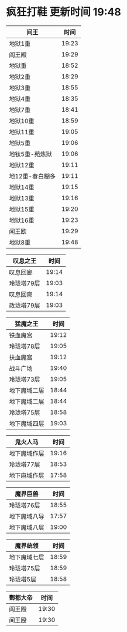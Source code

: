 # 疯狂打鞋 更新时间 19:48

| 间王   | 时间    |
|--------|-------|
| 地狱1重 | 19:23 |
| 阎王殿 | 19:29 |
| 地狱重 | 18:52 |
| 地狱2重 | 18:29 |
| 地狱3重 | 18:55 |
| 地狱4重 | 18:35 |
| 地狱7重 | 18:41 |
| 地狱10重 | 18:59 |
| 地狱11重 | 19:05 |
| 地狱5重 | 19:06 |
| 地钛5重-苑炼狱 | 19:06 |
| 地狱12重 | 19:11 |
| 地12重-春白糊多 | 19:11 |
| 地狱14重 | 19:15 |
| 地狱13重 | 19:16 |
| 地狱15重 | 19:20 |
| 地狱16重 | 19:23 |
| 闻王欧 | 19:29 |
| 地狱8重 | 19:48 |

| 叹息之王   | 时间    |
|--------|-------|
| 叹息回廊 | 19:14 |
| 玲珑塔79层 | 19:03 |
| 叹息回廓 | 19:14 |
| 政珑塔79层 | 19:03 |

| 猛魔之王   | 时间    |
|--------|-------|
| 铁血魔宫 | 19:12 |
| 玲珑塔78层 | 19:05 |
| 扶血魔宫 | 19:12 |
| 战斗广场 | 19:40 |
| 玲珑塔73层 | 19:05 |
| 地下魔域二居 | 18:44 |
| 地下魔域二层 | 18:44 |
| 玲珑塔75层 | 18:58 |
| 地下魔域四层 | 19:03 |

| 鬼火人马   | 时间    |
|--------|-------|
| 地下魔域作层 | 19:16 |
| 玲珑塔77层 | 18:53 |
| 地下麻域作层 | 17:58 |

| 魔界巨兽   | 时间    |
|--------|-------|
| 玲珑塔76层 | 18:55 |
| 地下魔域八导 | 17:57 |
| 地下魔域八层 | 19:00 |

| 魔界统领   | 时间    |
|--------|-------|
| 地下魔域七层 | 18:59 |
| 玲珑塔75层 | 18:59 |
| 玲珑塔5层 | 18:58 |

| 酆都大帝   | 时间    |
|--------|-------|
| 阎王殿 | 19:30 |
| 间王殴 | 19:30 |